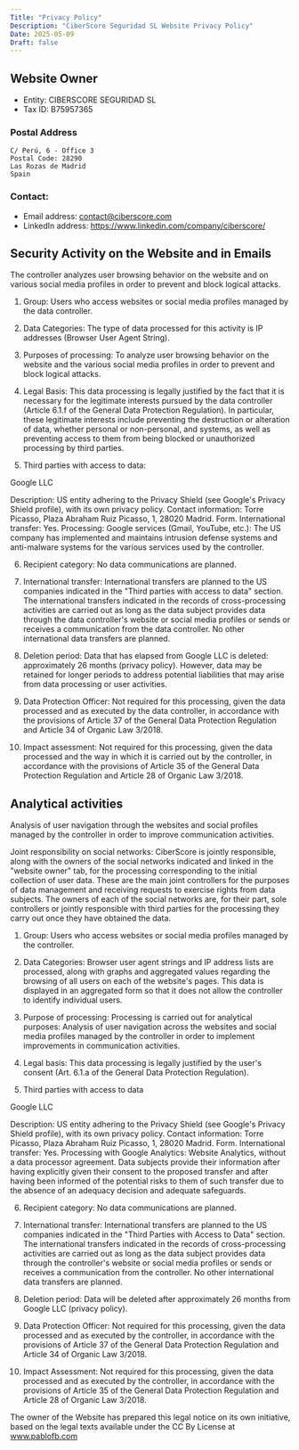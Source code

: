 ```yaml
---
Title: "Privacy Policy"
Description: "CiberScore Seguridad SL Website Privacy Policy"
Date: 2025-05-09
Draft: false
---
```


## Website Owner

- Entity: CIBERSCORE SEGURIDAD SL
- Tax ID: B75957365

### Postal Address

```
C/ Perú, 6 - Office 3
Postal Code: 28290
Las Rozas de Madrid
Spain
```

### Contact:

- Email address: contact@ciberscore.com
- LinkedIn address: https://www.linkedin.com/company/ciberscore/

## Security Activity on the Website and in Emails

The controller analyzes user browsing behavior on the website and on various social media profiles in order to prevent
and block logical attacks.

1. Group: Users who access websites or social media profiles managed by the data controller.

2. Data Categories: The type of data processed for this activity is IP addresses (Browser User Agent String).

3. Purposes of processing: To analyze user browsing behavior on the website and the various social media profiles in
order to prevent and block logical attacks.

4. Legal Basis: This data processing is legally justified by the fact that it is necessary for the legitimate interests
pursued by the data controller (Article 6.1.f of the General Data Protection Regulation). In particular, these
legitimate interests include preventing the destruction or alteration of data, whether personal or non-personal, and
systems, as well as preventing access to them from being blocked or unauthorized processing by third parties.

5. Third parties with access to data:

Google LLC

Description: US entity adhering to the Privacy Shield (see Google's Privacy Shield profile), with its own privacy
policy.
Contact information: Torre Picasso, Plaza Abraham Ruiz Picasso, 1, 28020 Madrid. Form.
International transfer: Yes.
Processing:
Google services (Gmail, YouTube, etc.): The US company has implemented and maintains intrusion defense systems and
anti-malware systems for the various services used by the controller.

6. Recipient category: No data communications are planned.

7. International transfer: International transfers are planned to the US companies indicated in the "Third parties with
access to data" section. The international transfers indicated in the records of cross-processing activities are carried
out as long as the data subject provides data through the data controller's website or social media profiles or sends or
receives a communication from the data controller. No other international data transfers are planned.

8. Deletion period: Data that has elapsed from Google LLC is deleted: approximately 26 months (privacy policy).
However, data may be retained for longer periods to address potential liabilities that may arise from data processing or
user activities.

9. Data Protection Officer: Not required for this processing, given the data processed and as executed by the data
controller, in accordance with the provisions of Article 37 of the General Data Protection Regulation and Article 34 of
Organic Law 3/2018.

10. Impact assessment: Not required for this processing, given the data processed and the way in which it is carried
out by the controller, in accordance with the provisions of Article 35 of the General Data Protection Regulation and
Article 28 of Organic Law 3/2018.

## Analytical activities

Analysis of user navigation through the websites and social profiles managed by the controller in order to improve
communication activities.

Joint responsibility on social networks: CiberScore is jointly responsible, along with the owners of the social networks
indicated and linked in the "website owner" tab, for the processing corresponding to the initial collection of user
data. These are the main joint controllers for the purposes of data management and receiving requests to exercise rights
from data subjects. The owners of each of the social networks are, for their part, sole controllers or jointly
responsible with third parties for the processing they carry out once they have obtained the data.

1. Group: Users who access websites or social media profiles managed by the controller.

2. Data Categories: Browser user agent strings and IP address lists are processed, along with graphs and aggregated
values regarding the browsing of all users on each of the website's pages.
This data is displayed in an aggregated form so that it does not allow the controller to identify individual users.

3. Purpose of processing: Processing is carried out for analytical purposes: Analysis of user navigation across the
websites and social media profiles managed by the controller in order to implement improvements in communication
activities.

4. Legal basis: This data processing is legally justified by the user's consent (Art. 6.1.a of the General Data
Protection Regulation).

5. Third parties with access to data

Google LLC

Description: US entity adhering to the Privacy Shield (see Google's Privacy Shield profile), with its own privacy
policy.
Contact information: Torre Picasso, Plaza Abraham Ruiz Picasso, 1, 28020 Madrid. Form.
International transfer: Yes.
Processing with Google Analytics: Website Analytics, without a data processor agreement. Data subjects provide their
information after
having explicitly given their consent to the proposed transfer and after having been informed of the potential risks
to them of such transfer due to the absence of an adequacy decision and adequate safeguards.

6. Recipient category: No data communications are planned.

7. International transfer: International transfers are planned to the US companies indicated in the "Third Parties with
   Access to Data" section. The international transfers indicated in the records of cross-processing activities are
   carried out as long as the data subject provides data through the controller's website or social media profiles or
   sends or receives a communication from the controller. No other international data transfers are planned.

8. Deletion period: Data will be deleted after approximately 26 months from Google LLC (privacy policy).

9. Data Protection Officer: Not required for this processing, given the data processed and as executed by the
   controller, in accordance with the provisions of Article 37 of the General Data Protection Regulation and Article 34
   of
   Organic Law 3/2018.

10. Impact Assessment: Not required for this processing, given the data processed and as executed by the controller, in
    accordance with the provisions of Article 35 of the General Data Protection Regulation and Article 28 of Organic Law
    3/2018.

The owner of the Website has prepared this legal notice on its own initiative, based on the legal texts available under
the CC By License at www.pablofb.com
